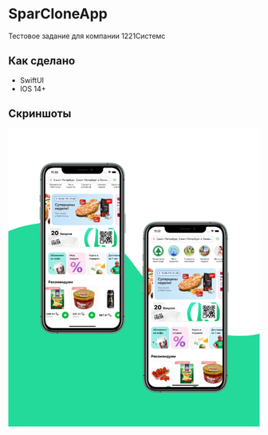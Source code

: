 # SparCloneApp

Тестовое задание для компании 1221Системс

## Как сделано

- SwiftUI
- IOS 14+

## Скриншоты

![](presentation_app.jpg)

